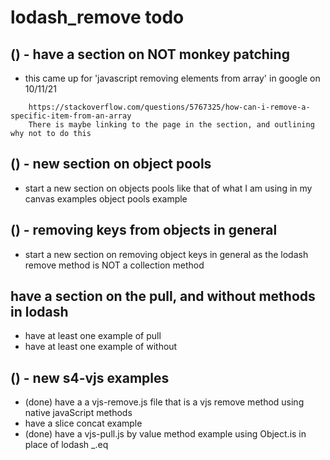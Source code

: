# lodash_remove todo

## () - have a section on NOT monkey patching
* this came up for 'javascript removing elements from array' in google on 10/11/21
```
    https://stackoverflow.com/questions/5767325/how-can-i-remove-a-specific-item-from-an-array
    There is maybe linking to the page in the section, and outlining why not to do this
```

## () - new section on object pools
* start a new section on objects pools like that of what I am using in my canvas examples object pools example

## () - removing keys from objects in general
* start a new section on removing object keys in general as the lodash remove method is NOT a collection method

## have a section on the pull, and without methods in lodash
* have at least one example of pull
* have at least one example of without

## () - new s4-vjs examples
* (done) have a a vjs-remove.js file that is a vjs remove method using native javaScript methods
* have a slice concat example
* (done) have a vjs-pull.js by value method example using Object.is in place of lodash \_.eq
